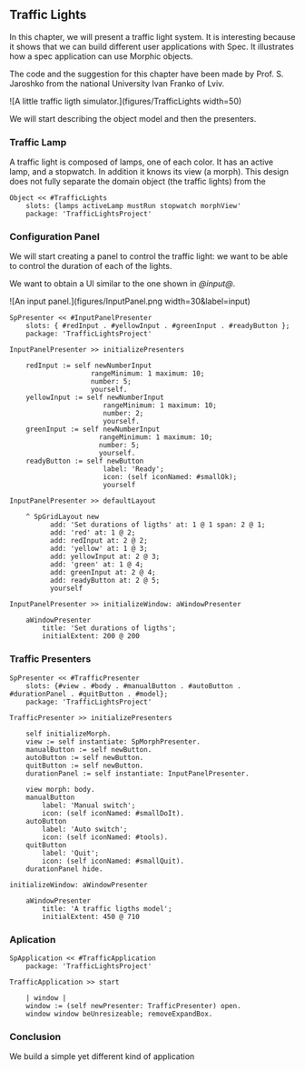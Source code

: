 ## Traffic Lights 


In this chapter, we will present a traffic light system. 
It is interesting because it shows that we can build different user applications with Spec. It illustrates how a spec application can use Morphic objects.

The code and the suggestion for this chapter have been made by Prof. S. Jaroshko from the national University Ivan Franko of Lviv.

![A little traffic ligth simulator.](figures/TrafficLights width=50)

We will start describing the object model and then the presenters. 




### Traffic Lamp

A traffic light is composed of lamps, one of each color. It has an active lamp, and a stopwatch.
In addition it knows its view (a morph). This design does not fully separate the domain object (the traffic lights) from the 
 
 
```
Object << #TrafficLights
	slots: {lamps activeLamp mustRun stopwatch morphView'
	package: 'TrafficLightsProject'
```

### Configuration Panel 

We will start creating a panel to control the traffic light: we want to be able to control the duration of each of the lights.

We want to obtain a UI similar to the one shown in *@input@*.

![An input panel.](figures/InputPanel.png width=30&label=input)


```
SpPresenter << #InputPanelPresenter
	slots: { #redInput . #yellowInput . #greenInput . #readyButton };
	package: 'TrafficLightsProject'
```

```
InputPanelPresenter >> initializePresenters

	redInput := self newNumberInput
		            rangeMinimum: 1 maximum: 10;
		            number: 5;
		            yourself.
	yellowInput := self newNumberInput
		               rangeMinimum: 1 maximum: 10;
		               number: 2;
		               yourself.
	greenInput := self newNumberInput
		              rangeMinimum: 1 maximum: 10;
		              number: 5;
		              yourself.
	readyButton := self newButton
		               label: 'Ready';
		               icon: (self iconNamed: #smallOk);
		               yourself
```

```
InputPanelPresenter >> defaultLayout
	
	^ SpGridLayout new
		  add: 'Set durations of ligths' at: 1 @ 1 span: 2 @ 1;
		  add: 'red' at: 1 @ 2;
		  add: redInput at: 2 @ 2;
		  add: 'yellow' at: 1 @ 3;
		  add: yellowInput at: 2 @ 3;
		  add: 'green' at: 1 @ 4;
		  add: greenInput at: 2 @ 4;
		  add: readyButton at: 2 @ 5;
		  yourself
```

```
InputPanelPresenter >> initializeWindow: aWindowPresenter

	aWindowPresenter
		title: 'Set durations of ligths';
		initialExtent: 200 @ 200
```




### Traffic Presenters

```
SpPresenter << #TrafficPresenter
	slots: {#view . #body . #manualButton . #autoButton . #durationPanel . #quitButton . #model};
	package: 'TrafficLightsProject'
```

```
TrafficPresenter >> initializePresenters

	self initializeMorph.
	view := self instantiate: SpMorphPresenter.
	manualButton := self newButton.
	autoButton := self newButton.
	quitButton := self newButton.
	durationPanel := self instantiate: InputPanelPresenter.

	view morph: body.
	manualButton
		label: 'Manual switch';
		icon: (self iconNamed: #smallDoIt).
	autoButton
		label: 'Auto switch';
		icon: (self iconNamed: #tools).
	quitButton
		label: 'Quit';
		icon: (self iconNamed: #smallQuit).
	durationPanel hide.
```



```
initializeWindow: aWindowPresenter

	aWindowPresenter
		title: 'A traffic ligths model';
		initialExtent: 450 @ 710
```


### Aplication

```
SpApplication << #TrafficApplication
	package: 'TrafficLightsProject'
```

```
TrafficApplication >> start

	| window |
	window := (self newPresenter: TrafficPresenter) open.
	window window beUnresizeable; removeExpandBox.
```

### Conclusion

We build a simple yet different kind of application


